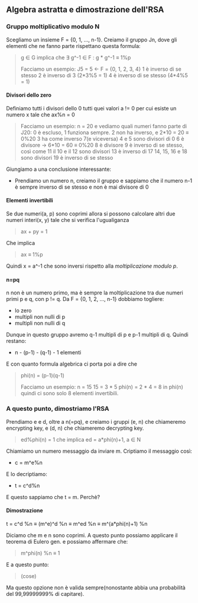 ## Algebra astratta e dimostrazione dell'RSA
### Gruppo moltiplicativo modulo N
Scegliamo un insieme F = {0, 1, ..., n-1}. 
Creiamo il gruppo Jn, dove gli elementi che ne fanno parte rispettano questa formula:
>g ∈ G implica che ∃ g^-1 ∈ F : g \* g^-1 ≡ 1%p
>
>Facciamo un esempio:
>J5 = 5 <- F = {0, 1, 2, 3, 4}
>1 è inverso di se stesso
>2 è inverso di 3 (2\*3%5 = 1)
>4 è inverso di se stesso (4\*4%5 = 1)

#### Divisori dello zero
Definiamo tutti i divisori dello 0 tutti quei valori a != 0 per cui esiste un numero x tale che ax%n = 0
>Facciamo un esempio:
>n = 20 e vediamo quali numeri fanno parte di J20:
>0 è escluso, 1 funziona sempre.
>2 non ha inverso, e 2\*10 = 20 ≡ 0%20
>3 ha come inverso 7(e viceversa)
>4 e 5 sono divisori di 0
>6 è divisore -> 6\*10 = 60 ≡ 0%20
>8 è divisore
>9 è inverso di se stesso, così come 11
>il 10 e il 12 sono divisori
>13 è inverso di 17
>14, 15, 16 e 18 sono divisori
>19 è inverso di se stesso

Giungiamo a una conclusione interessante:
- Prendiamo un numero n, creiamo il gruppo e sappiamo che il numero n-1 è sempre inverso di se stesso e non è mai divisore di 0

#### Elementi invertibili
Se due numeri(a, p) sono coprimi allora si possono calcolare altri due numeri interi(x, y) tale che si verifica l'ugualiganza
>ax + py = 1

Che implica
>ax ≡ 1%p

Quindi x = a^-1 che sono inversi rispetto alla *moltiplicazione modulo p*.

#### n=pq
n non è un numero primo, ma è sempre la moltiplicazione tra due numeri primi p e q, con p != q.
Da F = {0, 1, 2, ..., n-1} dobbiamo togliere:
- lo zero
- multipli non nulli di p
- multipli non nulli di q

Dunque in questo gruppo avremo q-1 multipli di p e p-1 multipli di q.
Quindi restano:
- n - (p-1) - (q-1) - 1 elementi

E con quanto formula algebrica ci porta poi a dire che
>phi(n) = (p-1)(q-1)
>
>Facciamo un esempio:
>n = 15
>15 = 3 \* 5
>phi(n) = 2 \* 4 = 8
>in phi(n) quindi ci sono solo 8 elementi invertibili.

### A questo punto, dimostriamo l'RSA
Prendiamo e e d, oltre a n(=pq), e creiamo i gruppi (e, n) che chiameremo encrypting key, e (d, n) che chiameremo decrypting key.
>ed%phi(n) = 1 che implica ed = a\*phi(n)+1, a ∈ N

Chiamiamo un numero messaggio da inviare m.
Criptiamo il messaggio così:
- c = m^e%n

E lo decriptiamo:
- t = c^d%n

E questo sappiamo che t = m.
Perchè?

#### Dimostrazione
t = c^d %n ≡ (m^e)^d %n ≡ m^ed %n ≡ m^(a\*phi(n)+1) %n

Diciamo che m e n sono coprimi.
A questo punto possiamo applicare il teorema di Eulero gen. e possiamo affermare che:
>m^phi(n) %n ≡ 1

E a questo punto:
> (cose)

Ma questo opzione non è valida sempre(nonostante abbia una probabilità del 99,99999999% di capitare).